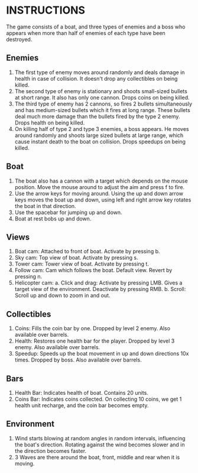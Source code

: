 # INSTRUCTIONS
The game consists of a boat, and three types of enemies and a boss who appears when more than half of enemies of each type have been destroyed.
 
## Enemies
1. The first type of enemy moves around randomly and deals damage in health in case of collision. It doesn't drop any collectibles on being killed.
2. The second type of enemy is stationary and shoots small-sized bullets at short range. It also has only one cannon. Drops coins on being killed.
3. The third type of enemy has 2 cannons, so fires 2 bullets simultaneously and has medium-sized bullets which it fires at long range. These bullets deal much more damage than the bullets fired by the type 2 enemy. Drops health on being killed.
4. On killing half of type 2 and type 3 enemies, a boss appears. He moves around randomly and shoots large sized bullets at large range, which cause instant death to the boat on collision. Drops speedups on being killed.

## Boat
1. The boat also has a cannon with a target which depends on the mouse position. Move the mouse around to adjust the aim and press f to fire.
2. Use the arrow keys for moving around. Using the up and down arrow keys moves the boat up and down, using left and right arrow key rotates the boat in that direction. 
3. Use the spacebar for jumping up and down.
4. Boat at rest bobs up and down.

## Views
1. Boat cam: Attached to front of boat. Activate by pressing b.
2. Sky cam: Top view of boat. Activate by pressing s.
3. Tower cam: Tower view of boat. Activate by pressing t.
4. Follow cam: Cam which follows the boat. Default view. Revert by pressing n.
5. Helicopter cam: 
    a. Click and drag: Activate by pressing LMB. Gives a target view of the environment. Deactivate by pressing RMB.
    b. Scroll: Scroll up and down to zoom in and out.

## Collectibles
1. Coins: Fills the coin bar by one. Dropped by level 2 enemy. Also available over barrels.
2. Health: Restores one health bar for the player. Dropped by level 3 enemy. Also available over barrels.
3. Speedup: Speeds up the boat movement in up and down directions 10x times. Dropped by boss. Also available over barrels.

## Bars
1. Health Bar: Indicates health of boat. Contains 20 units.
2. Coins Bar: Indicates coins collected. On collecting 10 coins, we get 1 health unit recharge, and the coin bar becomes empty.

## Environment
1. Wind starts blowing at random angles in random intervals, influencing the boat's direction. Rotating against the wind becomes slower and in the direction becomes faster.
2. 3 Waves are there around the boat, front, middle and rear when it is moving.
